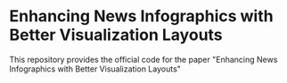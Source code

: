 # Enhancing News Infographics with Better Visualization Layouts

This repository provides the official code for the paper "Enhancing News Infographics with Better Visualization Layouts"
